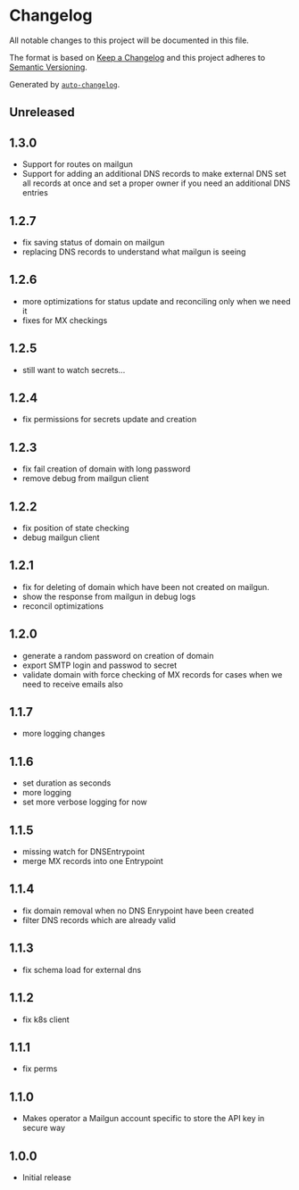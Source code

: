 # Changelog

All notable changes to this project will be documented in this file.

The format is based on [Keep a Changelog](https://keepachangelog.com/en/1.0.0/)
and this project adheres to [Semantic Versioning](https://semver.org/spec/v2.0.0.html).

Generated by [`auto-changelog`](https://github.com/CookPete/auto-changelog).

## Unreleased

## 1.3.0

- Support for routes on mailgun
- Support for adding an additional DNS records to make external DNS set all records at once and set a proper owner if you need an additional DNS entries

## 1.2.7

- fix saving status of domain on mailgun
- replacing DNS records to understand what mailgun is seeing

## 1.2.6

- more optimizations for status update and reconciling only when we need it
- fixes for MX checkings

## 1.2.5

- still want to watch secrets...

## 1.2.4

- fix permissions for secrets update and creation

## 1.2.3

- fix fail creation of domain with long password
- remove debug from mailgun client

## 1.2.2

- fix position of state checking
- debug mailgun client

## 1.2.1

- fix for deleting of domain which have been not created on mailgun.
- show the response from mailgun in debug logs
- reconcil optimizations

## 1.2.0

- generate a random password on creation of domain
- export SMTP login and passwod to secret
- validate domain with force checking of MX records for cases when we need to receive emails also

## 1.1.7

- more logging changes

## 1.1.6

- set duration as seconds
- more logging
- set more verbose logging for now

## 1.1.5

- missing watch for DNSEntrypoint
- merge MX records into one Entrypoint

## 1.1.4

- fix domain removal when no DNS Enrypoint have been created
- filter DNS records which are already valid

## 1.1.3

- fix schema load for external dns

## 1.1.2

- fix k8s client

## 1.1.1

- fix perms

## 1.1.0

- Makes operator a Mailgun account specific to store the API key in secure way

## 1.0.0

- Initial release
